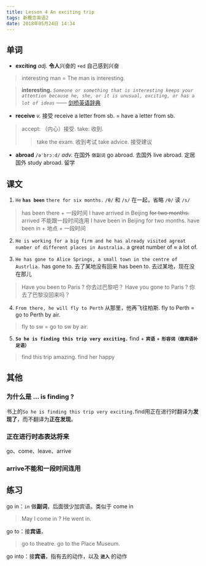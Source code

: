 ```yaml
---
title: Lesson 4 An exciting trip
tags: 新概念英语2
date: 2018年05月24日 14:34
---
```


## 单词

- **exciting** *adj.* **令人**兴奋的
`+ed` 自己感到兴奋
> interesting man = The man is interesting. 

> **interesting.** *`Someone or something that is interesting keeps your attention because he, she, or it is unusual, exciting, or has a lot of ideas`* —— [剑桥英语辞典](https://dictionary.cambridge.org/zhs/%E8%AF%8D%E5%85%B8/%E8%8B%B1%E8%AF%AD/interesting)

- **receive** *v.* 接受
receive a letter from sb. = have a letter from sb.
> accept: （内心）接受. 
> take: 收到. 
>> take the exam. 收到考试
>> take advice. 接受建议

-  **abroad** `/əˈbrɔːd/` *adv.* 在国外 
`做副词`
go abroad. 去国外
live abroad. 定居国外
study abroad. 留学

## 课文

 1. `He` **`has been`** `there for six months.` 
`/θ/` 和 `/s/` 在一起，省略 `/θ/` 读 `/s/`  
> has been there + 一段时间
> I have arrived in Beijing ~~for two months.~~ arrived 不能跟一段时间连用
> I have been in Beijing for two months. 
> have been in + 地点 + 一段时间

2. `He is working for a big firm and he has already visited agreat number of different places in Australia.` 
a great number of ≈ a lot of.

3. `He has gone to Alice Springs, a small town in the centre of Austrlia.` 
has gone to. 去了某地没有回来
has been to. 去过某地，现在没在那儿
> Have you been to Paris ? 你去过巴黎吧？
> Have you gone to Paris ? 你去了巴黎没回来吗？

4. `From there, he will fly to Perth` 从那里，他再飞往柏斯.
fly to Perth = go to Perth by air. 
> fly to sw = go to sw by air.

5. **`So he is finding this trip very exciting.`**
find + **`宾语`** + **`形容词（做宾语补足语）`** 
> find this trip amazing.
> find her happy

## 其他

### 为什么是 ... is finding ? 
书上的`So he is finding this trip very exciting.`find用正在进行时翻译为**发现了**，而不翻译为**正在发现**。

### 正在进行时态表达将来
go、come、leave、arrive

### arrive不能和一段时间连用

## 练习
go in：`in` 做**副词**，后面很少加宾语。类似于 come in
> May I come in ?
> He went in.

go to：接**宾语**，
> go to theatre.
> go to the Place Museum.

go into：接**宾语**，指有去的动作，以及 **`进入`** 的动作



